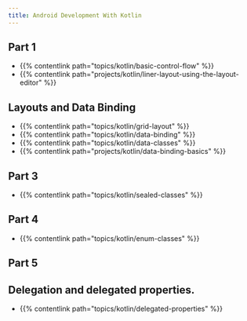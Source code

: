 ```yaml
---
title: Android Development With Kotlin
---
```


## Part 1

- {{% contentlink path="topics/kotlin/basic-control-flow" %}}
- {{% contentlink path="projects/kotlin/liner-layout-using-the-layout-editor" %}}

## Layouts and Data Binding

- {{% contentlink path="topics/kotlin/grid-layout" %}}
- {{% contentlink path="topics/kotlin/data-binding" %}}
- {{% contentlink path="topics/kotlin/data-classes" %}}
- {{% contentlink path="projects/kotlin/data-binding-basics" %}}

## Part 3

- {{% contentlink path="topics/kotlin/sealed-classes" %}}

## Part 4

- {{% contentlink path="topics/kotlin/enum-classes" %}}

## Part 5

## Delegation and delegated properties.

- {{% contentlink path="topics/kotlin/delegated-properties" %}}
